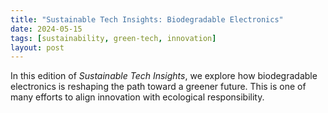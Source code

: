 ```yaml
---
title: "Sustainable Tech Insights: Biodegradable Electronics"
date: 2024-05-15
tags: [sustainability, green-tech, innovation]
layout: post
---
```


In this edition of *Sustainable Tech Insights*, we explore how biodegradable electronics is reshaping the path toward a greener future. This is one of many efforts to align innovation with ecological responsibility.
